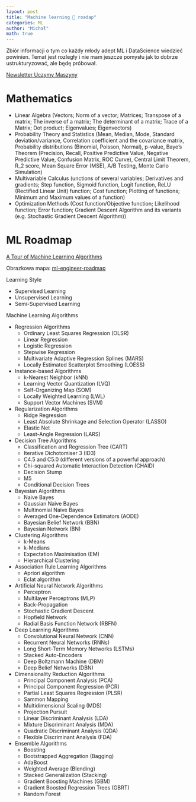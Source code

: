 ```yaml
---
layout: post
title: "Machine learning 🤖 roadap"
categories: ML
author: "Michał"
math: true
---
```




Zbiór informacji o tym co każdy młody adept ML i DataScience wiedzieć powinien. Temat jest rozległy i nie mam jeszcze pomysłu jak to dobrze ustrukturyzować, ale będę próbował.

[Newsletter Uczymy Maszyny](https://us20.campaign-archive.com/home/?u=75f8b217047c7703de3c71ca4&id=9ab9c19314)

# Mathematics

* Linear Algebra (Vectors; Norm of a vector; Matrices; Transpose of a matrix; The inverse of a matrix; The determinant of a matrix; Trace of a Matrix; Dot product; Eigenvalues; Eigenvectors)
* Probability Theory and Statistics (Mean, Median, Mode, Standard deviation/variance, Correlation coefficient and the covariance matrix, Probability distributions (Binomial, Poisson, Normal), p-value, Baye’s Theorem (Precision, Recall, Positive Predictive Value, Negative Predictive Value, Confusion Matrix, ROC Curve), Central Limit Theorem, R_2 score, Mean Square Error (MSE), A/B Testing, Monte Carlo Simulation)
* Multivariable Calculus (unctions of several variables; Derivatives and gradients; Step function, Sigmoid function, Logit function, ReLU (Rectified Linear Unit) function; Cost function; Plotting of functions; Minimum and Maximum values of a function)
* Optimization Methods (Cost function/Objective function; Likelihood function; Error function; Gradient Descent Algorithm and its variants (e.g. Stochastic Gradient Descent Algorithm))

# ML Roadmap

[A Tour of Machine Learning Algorithms](https://machinelearningmastery.com/a-tour-of-machine-learning-algorithms/)

Obrazkowa mapa: [ml-engineer-roadmap](https://github.com/chris-chris/ml-engineer-roadmap/blob/master/img/ml-engineer.png)

Learning Style

* Supervised Learning
* Unsupervised Learning
* Semi-Supervised Learning

Machine Learning Algorithms

* Regression Algorithms
  * Ordinary Least Squares Regression (OLSR)
  * Linear Regression
  * Logistic Regression
  * Stepwise Regression
  * Multivariate Adaptive Regression Splines (MARS)
  * Locally Estimated Scatterplot Smoothing (LOESS)
* Instance-based Algorithms
  * k-Nearest Neighbor (kNN)
  * Learning Vector Quantization (LVQ)
  * Self-Organizing Map (SOM)
  * Locally Weighted Learning (LWL)
  * Support Vector Machines (SVM)
* Regularization Algorithms
  * Ridge Regression
  * Least Absolute Shrinkage and Selection Operator (LASSO)
  * Elastic Net
  * Least-Angle Regression (LARS)
* Decision Tree Algorithms
  * Classification and Regression Tree (CART)
  * Iterative Dichotomiser 3 (ID3)
  * C4.5 and C5.0 (different versions of a powerful approach)
  * Chi-squared Automatic Interaction Detection (CHAID)
  * Decision Stump
  * M5
  * Conditional Decision Trees
* Bayesian Algorithms
  * Naive Bayes
  * Gaussian Naive Bayes
  * Multinomial Naive Bayes
  * Averaged One-Dependence Estimators (AODE)
  * Bayesian Belief Network (BBN)
  * Bayesian Network (BN)
* Clustering Algorithms
  * k-Means
  * k-Medians
  * Expectation Maximisation (EM)
  * Hierarchical Clustering
* Association Rule Learning Algorithms
  * Apriori algorithm
  * Eclat algorithm
* Artificial Neural Network Algorithms
  * Perceptron
  * Multilayer Perceptrons (MLP)
  * Back-Propagation
  * Stochastic Gradient Descent
  * Hopfield Network
  * Radial Basis Function Network (RBFN)
* Deep Learning Algorithms
  * Convolutional Neural Network (CNN)
  * Recurrent Neural Networks (RNNs)
  * Long Short-Term Memory Networks (LSTMs)
  * Stacked Auto-Encoders
  * Deep Boltzmann Machine (DBM)
  * Deep Belief Networks (DBN)
* Dimensionality Reduction Algorithms
  * Principal Component Analysis (PCA)
  * Principal Component Regression (PCR)
  * Partial Least Squares Regression (PLSR)
  * Sammon Mapping
  * Multidimensional Scaling (MDS)
  * Projection Pursuit
  * Linear Discriminant Analysis (LDA)
  * Mixture Discriminant Analysis (MDA)
  * Quadratic Discriminant Analysis (QDA)
  * Flexible Discriminant Analysis (FDA)
* Ensemble Algorithms
  * Boosting
  * Bootstrapped Aggregation (Bagging)
  * AdaBoost
  * Weighted Average (Blending)
  * Stacked Generalization (Stacking)
  * Gradient Boosting Machines (GBM)
  * Gradient Boosted Regression Trees (GBRT)
  * Random Forest
